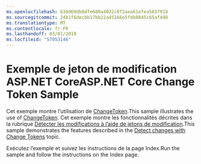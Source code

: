 ```yaml
---
ms.openlocfilehash: b30d69db8dfe680a4022c8f2aea61efea5837918
ms.sourcegitcommit: 24b1f6decbb17bb22a45166e5fdb0845c65af498
ms.translationtype: MT
ms.contentlocale: fr-FR
ms.lasthandoff: 03/01/2019
ms.locfileid: "57053146"
---
```

# <a name="aspnet-core-change-token-sample"></a><span data-ttu-id="b4a7d-101">Exemple de jeton de modification ASP.NET Core</span><span class="sxs-lookup"><span data-stu-id="b4a7d-101">ASP.NET Core Change Token Sample</span></span>

<span data-ttu-id="b4a7d-102">Cet exemple montre l’utilisation de [ChangeToken](https://docs.microsoft.com/dotnet/api/microsoft.extensions.primitives.changetoken).</span><span class="sxs-lookup"><span data-stu-id="b4a7d-102">This sample illustrates the use of [ChangeToken](https://docs.microsoft.com/dotnet/api/microsoft.extensions.primitives.changetoken).</span></span> <span data-ttu-id="b4a7d-103">Cet exemple montre les fonctionnalités décrites dans la rubrique [Détecter les modifications à l’aide de jetons de modification](https://docs.microsoft.com/aspnet/core/fundamentals/change-tokens).</span><span class="sxs-lookup"><span data-stu-id="b4a7d-103">This sample demonstrates the features described in the [Detect changes with Change Tokens](https://docs.microsoft.com/aspnet/core/fundamentals/change-tokens) topic.</span></span>

<span data-ttu-id="b4a7d-104">Exécutez l’exemple et suivez les instructions de la page Index.</span><span class="sxs-lookup"><span data-stu-id="b4a7d-104">Run the sample and follow the instructions on the Index page.</span></span>
